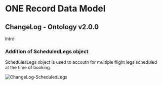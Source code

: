 # ONE Record Data Model
## ChangeLog - Ontology v2.0.0

Intro

### Addition of ScheduledLegs object
SchedulesLegs object is used to accoutn for multiple flight legs scheduled at the time of booking.

![ChangeLog-ScheduledLegs](https://user-images.githubusercontent.com/58464775/161061355-18386241-1013-4e39-9f54-93d25dea660e.PNG)

